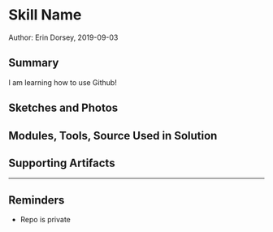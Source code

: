 #  Skill Name

Author: Erin Dorsey, 2019-09-03

## Summary
I am learning how to use Github!

## Sketches and Photos


## Modules, Tools, Source Used in Solution


## Supporting Artifacts


-----

## Reminders
- Repo is private
